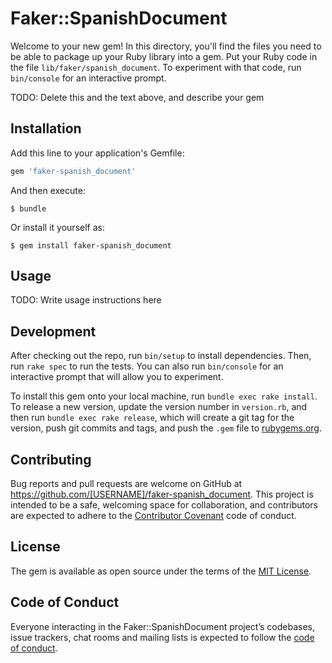 # Faker::SpanishDocument

Welcome to your new gem! In this directory, you'll find the files you need to be able to package up your Ruby library into a gem. Put your Ruby code in the file `lib/faker/spanish_document`. To experiment with that code, run `bin/console` for an interactive prompt.

TODO: Delete this and the text above, and describe your gem

## Installation

Add this line to your application's Gemfile:

```ruby
gem 'faker-spanish_document'
```

And then execute:

    $ bundle

Or install it yourself as:

    $ gem install faker-spanish_document

## Usage

TODO: Write usage instructions here

## Development

After checking out the repo, run `bin/setup` to install dependencies. Then, run `rake spec` to run the tests. You can also run `bin/console` for an interactive prompt that will allow you to experiment.

To install this gem onto your local machine, run `bundle exec rake install`. To release a new version, update the version number in `version.rb`, and then run `bundle exec rake release`, which will create a git tag for the version, push git commits and tags, and push the `.gem` file to [rubygems.org](https://rubygems.org).

## Contributing

Bug reports and pull requests are welcome on GitHub at https://github.com/[USERNAME]/faker-spanish_document. This project is intended to be a safe, welcoming space for collaboration, and contributors are expected to adhere to the [Contributor Covenant](http://contributor-covenant.org) code of conduct.

## License

The gem is available as open source under the terms of the [MIT License](https://opensource.org/licenses/MIT).

## Code of Conduct

Everyone interacting in the Faker::SpanishDocument project’s codebases, issue trackers, chat rooms and mailing lists is expected to follow the [code of conduct](https://github.com/[USERNAME]/faker-spanish_document/blob/master/CODE_OF_CONDUCT.md).
